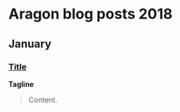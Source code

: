 # Aragon blog posts 2018

## January

### [**Title**](https://preview.searchr.io)

**Tagline**

> Content.

